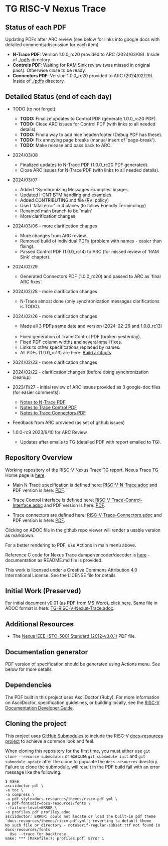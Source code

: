 # TG RISC-V Nexus Trace

## Status of each PDF

Updating PDFs after ARC review (see below for links into google docs with detailed comments/discussion for each item)

* **N-Trace PDF**: Version 1.0.0_rc20 provided to ARC (2024/03/08). Inside of [./pdfs](./pdfs) directory.
* **Controls PDF**: Waiting for RAM Sink review (was missed in original pass). Otherwise close to be ready.
* **Connectors PDF**: Version 1.0.0_rc20 provided to ARC (2024/02/29). Inside of [./pdfs](./pdfs) directory.

## Detailed Status (end of each day)

* TODO (to not forget):
  * **TODO:** Finalize updates to Control PDF (generate 1.0.0_rc20 PDF).
  * **TODO:** Close ARC issues for Control PDF (with links to all needed details).
  * **TODO:** Find a way to add nice header/footer (Debug PDF has these).
  * **TODO:** Fix annoying page breaks (manual insert of 'page-break').
  * **TODO:** Make release and pass back to ARC.

* 2024/03/08
  * Finalized updates to N-Trace PDF (1.0.0_rc20 PDF generated).
  * Close ARC issues for N-Trace PDF (with links to all needed details).

* 2024/03/07
  * Added "Synchronizing Messages Examples' images.
  * Updated I-CNT BTM handling and examples.
  * Added CONTRIBUTING.md file (RVI policy)
  * Used 'fatal error' in 4 places (to follow Friendly Terminology)
  * Renamed main branch to be 'main'
  * More clarification changes
  
* 2024/03/06 - more clarification changes
  * More changes from ARC review.
  * Removed build of individual PDFs (problem with names - easier than fixing).
  * Passed Control PDF (1.0.0_rc14) to ARC (for missed review of 'RAM Sink' chapter).

* 2024/02/29
  * Generated Connectors PDF (1.0.0_rc20) and passed to ARC as 'final ARC fixes'.

* 2024/02/28 - more clarification changes

  * N-Trace almost done (only synchronization messages clarifications is TODO).

* 2024/02/26 - more clarification changes

  * Made all 3 PDFs same date and version (2024-02-26 and 1.0.0_rc13)  .
  * Fixed generation of Trace Control PDF (broken yesterday).
  * Fixed PDF column widths and several small fixes.
  * Links to other specifications replaced by names.
  * All PDFs (1.0.0_rc13) are here: [Build artifacts](https://github.com/riscv-non-isa/tg-nexus-trace/actions/runs/8056565103)

* 2024/02/23 - more clarification changes

* 2024/02/22 - clarification changes (before doing synchronization cleanup)

* 2023/11/27 - initial review of ARC issues provided as 3 google-doc files (for easier comments):
  
  * [Notes to N-Trace PDF](https://docs.google.com/document/d/1h__c0Kc7TQAWMh5bw9cNC9bl_IGqyY_ylPV14uc2xj0)
  * [Notes to Trace Control PDF](https://docs.google.com/document/d/1u-38MaR0gwWTkSDfgIp7YXk9xNdySPZNIA50UENZQWE)
  * [Notes to Trace Connectors PDF](https://docs.google.com/document/d/1iNbB7-nTiQQ4vQBzLqxtBDQxT51QeUQMd9MFOe0jsBs)

* Feedback from ARC provided (as set of github issues)

* 1.0.0-rc9 2023/9/10 for ARC Review

  * Updates after emails to TG (detailed PDF with report emailed to TG).
 
## Repository Overview

Working repository of the RISC-V Nexus Trace TG report.  Nexus Trace TG Home page is [here](https://lists.riscv.org/g/tech-nexus).

* Main N-Trace specification is defined here: [RISC-V-N-Trace.adoc](./docs/RISC-V-N-Trace.adoc) and PDF version is here: [PDF](./pdfs/RISC-V-N-Trace.pdf).

* Trace Control Interface is defined here: [RISC-V-Trace-Control-Interface.adoc](./docs/RISC-V-Trace-Control-Interface.adoc)  and PDF version is here: [PDF](./pdfs/RISC-V-Trace-Control-Interface.pdf).

* Trace connectors are defined here: [RISC-V-Trace-Connectors.adoc](./docs/RISC-V-Trace-Connectors.adoc) and PDF version is here: [PDF](./pdfs/RISC-V-Trace-Connectors.pdf).

Clicking on ADOC file in the github repo viewer will render a usable version as markdown.

For a better rendering to PDF, use Actions in main menu above.

Reference C code for Nexus Trace dumper/encoder/decoder is [here](./refcode/c) - documentation as README.md file is provided.

This work is licensed under a Creative Commons Attribution 4.0
International License. See the LICENSE file for details.

## Initial Work (Preserved)

For initial document v0.01 (as PDF from MS Word), click [here](./pdfs/RISC-V-Nexus-Trace-Spec-2019-10-29.pdf).
Same file in ADOC format is here: [TG-RISC-V-Nexus-Trace.adoc](./docs/initial/RISC-V-Nexus-Trace-Spec.adoc).

## Additional Resources

- The [Nexus IEEE-ISTO-5001 Standard (2012-v3.0.1)](./docs/nexus-standard/IEEE-ISTO-5001-2012-v3.0.1-Nexus-Standard.pdf) PDF file.

## Documentation generator

PDF version of specification should be generated using Actions menu. See below for more details.

## Dependencies
The PDF built in this project uses AsciiDoctor (Ruby). For more information
on AsciiDoctor, specification guidelines, or building locally, see the 
[RISC-V Documentation Developer Guide](https://github.com/riscv/docs-dev-guide).

## Cloning the project
This project uses 
[GitHub Submodules](https://git-scm.com/book/en/v2/Git-Tools-Submodules) 
to include the RISC-V 
[docs-resources project](https://github.com/riscv/docs-resources)
to achieve a common look and feel.

When cloning this repository for the first time, you must either use 
`git clone --recurse-submodules` or execute `git submodule init` and 
`git submodule update` after the clone to populate the `docs-resources` 
directory. Failure to clone the submodule, will result in the PDF build 
fail with an error message like the following:

```
$ make
asciidoctor-pdf \
-a toc \
-a compress \
-a pdf-style=docs-resources/themes/riscv-pdf.yml \
-a pdf-fontsdir=docs-resources/fonts \
--failure-level=ERROR \
-o profiles.pdf profiles.adoc
asciidoctor: ERROR: could not locate or load the built-in pdf theme `docs-resources/themes/riscv-pdf.yml'; reverting to default theme
No such file or directory - notoserif-regular-subset.ttf not found in docs-resources/fonts
  Use --trace for backtrace
make: *** [Makefile:7: profiles.pdf] Error 1
```

